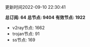 更新时间2022-09-10 22:30:41

**总订阅: 64**
**总节点: 9404**
**有效节点: 1922**
- v2ray节点: 1662
- trojan节点: 91
- ss节点: 169
